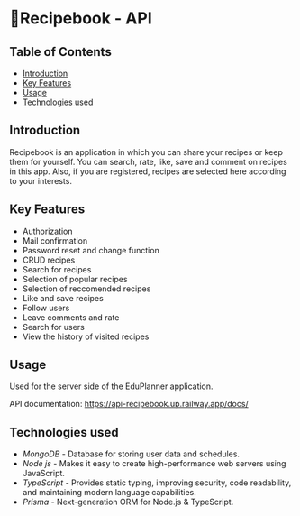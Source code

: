 # 🧁Recipebook - API

## Table of Contents

- [Introduction](#introduction)
- [Key Features](#key-features)
- [Usage](#usage)
- [Technologies used](#technologies-used)

## Introduction
Recipebook is an application in which you can share your recipes or keep them for yourself. You can search, rate, like, save and comment on recipes in this app. Also, if you are registered, recipes are selected here according to your interests.

## Key Features
- Authorization
- Mail confirmation
- Password reset and change function
- CRUD recipes
- Search for recipes
- Selection of popular recipes
- Selection of reccomended recipes
- Like and save recipes
- Follow users
- Leave comments and rate
- Search for users
- View the history of visited recipes

## Usage
Used for the server side of the EduPlanner application.

API documentation: https://api-recipebook.up.railway.app/docs/

## Technologies used
- *MongoDB* - Database for storing user data and schedules.
- *Node js* - Makes it easy to create high-performance web servers using JavaScript.
- *TypeScript* - Provides static typing, improving security, code readability, and maintaining modern language capabilities.
- *Prisma* - Next-generation ORM for Node.js & TypeScript.

